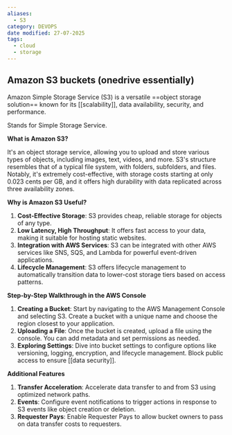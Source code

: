```yaml
---
aliases:
  - S3
category: DEVOPS
date modified: 27-07-2025
tags:
  - cloud
  - storage
---
```

## Amazon S3 buckets (onedrive essentially)

Amazon Simple Storage Service (S3) is a versatile ==object storage solution== known for its [[scalability]], data availability, security, and performance.

Stands for Simple Storage Service.

**What is Amazon S3?**

It's an object storage service, allowing you to upload and store various types of objects, including images, text, videos, and more. S3's structure resembles that of a typical file system, with folders, subfolders, and files. Notably, it's extremely cost-effective, with storage costs starting at only 0.023 cents per GB, and it offers high durability with data replicated across three availability zones.

**Why is Amazon S3 Useful?**

1. **Cost-Effective Storage**: S3 provides cheap, reliable storage for objects of any type.
2. **Low Latency, High Throughput**: It offers fast access to your data, making it suitable for hosting static websites.
3. **Integration with AWS Services**: S3 can be integrated with other AWS services like SNS, SQS, and Lambda for powerful event-driven applications.
4. **Lifecycle Management**: S3 offers lifecycle management to automatically transition data to lower-cost storage tiers based on access patterns.

**Step-by-Step Walkthrough in the AWS Console**

1. **Creating a Bucket**: Start by navigating to the AWS Management Console and selecting S3. Create a bucket with a unique name and choose the region closest to your application.
2. **Uploading a File**: Once the bucket is created, upload a file using the console. You can add metadata and set permissions as needed.
3. **Exploring Settings**: Dive into bucket settings to configure options like versioning, logging, encryption, and lifecycle management. Block public access to ensure [[data security]].

**Additional Features**

1. **Transfer Acceleration**: Accelerate data transfer to and from S3 using optimized network paths.
2. **Events**: Configure event notifications to trigger actions in response to S3 events like object creation or deletion.
3. **Requester Pays**: Enable Requester Pays to allow bucket owners to pass on data transfer costs to requesters.